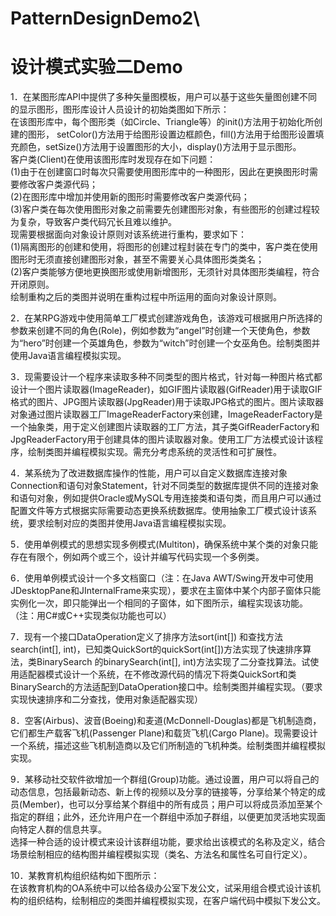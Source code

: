 # PatternDesignDemo2\
# 设计模式实验二Demo
1．在某图形库API中提供了多种矢量图模板，用户可以基于这些矢量图创建不同的显示图形，图形库设计人员设计的初始类图如下所示：\
在该图形库中，每个图形类（如Circle、Triangle等）的init()方法用于初始化所创建的图形， setColor()方法用于给图形设置边框颜色，fill()方法用于给图形设置填充颜色，setSize()方法用于设置图形的大小，display()方法用于显示图形。\
客户类(Client)在使用该图形库时发现存在如下问题：\
(1)由于在创建窗口时每次只需要使用图形库中的一种图形，因此在更换图形时需要修改客户类源代码；\
(2)在图形库中增加并使用新的图形时需要修改客户类源代码；\
(3)客户类在每次使用图形对象之前需要先创建图形对象，有些图形的创建过程较为复杂，导致客户类代码冗长且难以维护。\
现需要根据面向对象设计原则对该系统进行重构，要求如下：\
(1)隔离图形的创建和使用，将图形的创建过程封装在专门的类中，客户类在使用图形时无须直接创建图形对象，甚至不需要关心具体图形类类名；\
(2)客户类能够方便地更换图形或使用新增图形，无须针对具体图形类编程，符合开闭原则。\
绘制重构之后的类图并说明在重构过程中所运用的面向对象设计原则。

2．在某RPG游戏中使用简单工厂模式创建游戏角色，该游戏可根据用户所选择的参数来创建不同的角色(Role)，例如参数为“angel”时创建一个天使角色，参数为“hero”时创建一个英雄角色，参数为“witch”时创建一个女巫角色。绘制类图并使用Java语言编程模拟实现。

3．现需要设计一个程序来读取多种不同类型的图片格式，针对每一种图片格式都设计一个图片读取器(ImageReader)，如GIF图片读取器(GifReader)用于读取GIF格式的图片、JPG图片读取器(JpgReader)用于读取JPG格式的图片。图片读取器对象通过图片读取器工厂ImageReaderFactory来创建，ImageReaderFactory是一个抽象类，用于定义创建图片读取器的工厂方法，其子类GifReaderFactory和JpgReaderFactory用于创建具体的图片读取器对象。使用工厂方法模式设计该程序，绘制类图并编程模拟实现。需充分考虑系统的灵活性和可扩展性。

4．某系统为了改进数据库操作的性能，用户可以自定义数据库连接对象Connection和语句对象Statement，针对不同类型的数据库提供不同的连接对象和语句对象，例如提供Oracle或MySQL专用连接类和语句类，而且用户可以通过配置文件等方式根据实际需要动态更换系统数据库。使用抽象工厂模式设计该系统，要求绘制对应的类图并使用Java语言编程模拟实现。

5．使用单例模式的思想实现多例模式(Multiton)，确保系统中某个类的对象只能存在有限个，例如两个或三个，设计并编写代码实现一个多例类。

6．使用单例模式设计一个多文档窗口（注：在Java AWT/Swing开发中可使用JDesktopPane和JInternalFrame来实现），要求在主窗体中某个内部子窗体只能实例化一次，即只能弹出一个相同的子窗体，如下图所示，编程实现该功能。
（注：用C#或C++实现类似功能也可以）

7．现有一个接口DataOperation定义了排序方法sort(int[]) 和查找方法search(int[], int)，已知类QuickSort的quickSort(int[])方法实现了快速排序算法，类BinarySearch 的binarySearch(int[], int)方法实现了二分查找算法。试使用适配器模式设计一个系统，在不修改源代码的情况下将类QuickSort和类BinarySearch的方法适配到DataOperation接口中。绘制类图并编程实现。（要求实现快速排序和二分查找，使用对象适配器实现）

8．空客(Airbus)、波音(Boeing)和麦道(McDonnell-Douglas)都是飞机制造商，它们都生产载客飞机(Passenger Plane)和载货飞机(Cargo Plane)。现需要设计一个系统，描述这些飞机制造商以及它们所制造的飞机种类。绘制类图并编程模拟实现。

9．某移动社交软件欲增加一个群组(Group)功能。通过设置，用户可以将自己的动态信息，包括最新动态、新上传的视频以及分享的链接等，分享给某个特定的成员(Member)，也可以分享给某个群组中的所有成员；用户可以将成员添加至某个指定的群组；此外，还允许用户在一个群组中添加子群组，以便更加灵活地实现面向特定人群的信息共享。\
选择一种合适的设计模式来设计该群组功能，要求给出该模式的名称及定义，结合场景绘制相应的结构图并编程模拟实现（类名、方法名和属性名可自行定义）。

10．某教育机构组织结构如下图所示：\
在该教育机构的OA系统中可以给各级办公室下发公文，试采用组合模式设计该机构的组织结构，绘制相应的类图并编程模拟实现，在客户端代码中模拟下发公文。

